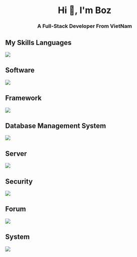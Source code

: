 <h1 align="center">Hi 👋, I'm Boz</h1>
<h3 align="center">A Full-Stack Developer From VietNam</h3>

## My Skills Languages
<p align="left"><a href="https://github.com/boztran"><img src="https://skillicons.dev/icons?i=html,css,javascript,php,py"></a></p>

## Software
<p align="left"><a href="https://github.com/boztran"><img src="https://skillicons.dev/icons?i=vscode,replit,git,postman,docker,figma,vim"></a></p>

## Framework
<p align="left"><a href="https://github.com/boztran"><img src="https://skillicons.dev/icons?i=bootstrap,jquery,laravel"></a></p>

## Database Management System
<p align="left"><a href="https://github.com/boztran"><img src="https://skillicons.dev/icons?i=mysql,sqllite,dynamodb,mongodb"></a></p>

## Server
<p align="left"><a href="https://github.com/boztran"><img src="https://skillicons.dev/icons?i=maven,nginx"></a></p>

## Security
<p align="left"><a href="https://github.com/boztran"><img src="https://skillicons.dev/icons?i=cloudflare"></a></p>

## Forum
<p align="left"><a href="https://github.com/boztran"><img src="https://skillicons.dev/icons?i=github,stackoverflow"></a></p>

## System
<p align="left"><a href="https://github.com/boztran"><img src="https://skillicons.dev/icons?i=windows,linux,kali"></a></p>
